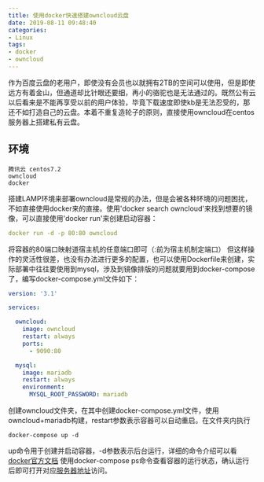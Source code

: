 ```yaml
---
title: 使用docker快速搭建owncloud云盘
date: 2019-08-11 09:48:40
categories:
- Linux
tags:
- docker
- owncloud
---
```


作为百度云盘的老用户，即使没有会员也以就拥有2TB的空间可以使用，但是即使远方有着金山，但通道却比针眼还要细，再小的骆驼也是无法通过的。既然公有云以后看来是不能再享受以前的用户体验，毕竟下载速度即使kb是无法忍受的，那还不如打造自己的云盘。本着不重复造轮子的原则，直接使用owncloud在centos服务器上搭建私有云盘。

## 环境
```
腾讯云 centos7.2
owncloud
docker
```
搭建LAMP环境来部署owncloud是常规的办法，但是会被各种环境的问题困扰，不如直接使用docker来的直接。使用'docker search owncloud'来找到想要的镜像，可以直接使用'docker run'来创建启动容器：
``` yml
docker run -d -p 80:80 owncloud
```
将容器的80端口映射道宿主机的任意端口即可（:前为宿主机制定端口）
但这样操作的灵活性很差，也没有办法进行更多的配置，也可以使用Dockerfile来创建，实际部署中往往要使用到mysql，涉及到镜像排版的问题就要用到docker-compose了，编写docker-compose.yml文件如下：
``` yml
version: '3.1'

services:

  owncloud:
    image: owncloud
    restart: always
    ports:
      - 9090:80

  mysql:
    image: mariadb
    restart: always
    environment:
      MYSQL_ROOT_PASSWORD: mariadb
```
创建owncloud文件夹，在其中创建docker-compose.yml文件，使用owncloud+mariadb构建，restart参数表示容器可以自动重启。在文件夹内执行
```
docker-compose up -d
```
up命令用于创建并启动容器，-d参数表示后台运行，详细的命令介绍可以看[docker官方文档](http://www.dockerinfo.net/docker-compose-%e9%a1%b9%e7%9b%ae)
使用docker-compose ps命令查看容器的运行状态，确认运行后即可打开对应[服务器地址](http://ip:9090)访问。